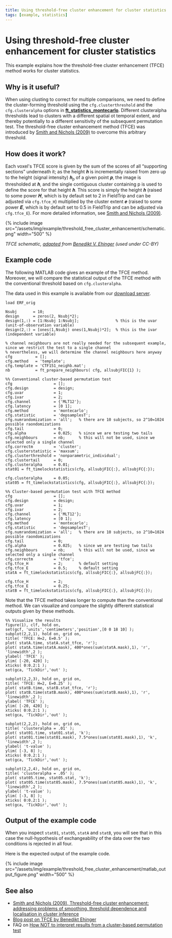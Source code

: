 ```yaml
---
title: Using threshold-free cluster enhancement for cluster statistics
tags: [example, statistics]
---
```


# Using threshold-free cluster enhancement for cluster statistics

This example explains how the threshold-free cluster enhancement (TFCE) method works for cluster statistics.

## Why is it useful?

When using clusting to correct for multiple comparisons, we need to define the cluster-forming threshold using the `cfg.clusterthreshold` and the `cfg.clusteralpha` options in **[ft_statistics_montecarlo](/reference/ft_statistics_montecarlo)**. Different clusteralpha thresholds lead to clusters with a different spatial ot temporal extent, and thereby potentially to a different sensitivity of the subsequent permutation test. The threshold-free cluster enhancement method (TFCE) was introduced by [Smith and Nichols (2009)](https://doi.org/10.1016/j.neuroimage.2008.03.061) to overcome this arbitrary threshold.

## How does it work?

Each voxel's TFCE score is given by the sum of the scores of all “supporting sections” underneath it; as the height 𝒉 is incrementally raised from zero up to the height (signal intensity) 𝒉<sub>p</sub> of a given point 𝒑, the image is thresholded at 𝒉, and the single contiguous cluster containing p is used to define the score for that height 𝒉. This score is simply the height 𝒉 (raised to some power 𝑯, which is by default set to 2 in FieldTrip and can be adjusted via `cfg.tfce_H`) multiplied by the cluster extent 𝒆 (raised to some power 𝑬, which is by default set to 0.5 in FieldTrip and can be adjusted via `cfg.tfce_E`). For more detailed information, see [Smith and Nichols (2009)](https://doi.org/10.1016/j.neuroimage.2008.03.061).

{% include image src="/assets/img/example/threshold_free_cluster_enhancement/schematic.png" width="500" %}

_TFCE schematic, [adapted](https://benediktehinger.de/blog/science/threshold-free-cluster-enhancement-explained/) from [Benedikt V. Ehinger](https://www.benediktehinger.de) (used under CC-BY)_

## Example code

The following MATLAB code gives an example of the TFCE method. Moreover, we will compare the statistical output of the TFCE method with the conventional threshold based on `cfg.clusteralpha`.

The data used in this example is available from our [download server](https://download.fieldtriptoolbox.org/example/threshold_free_cluster_enhancement/).

```
load ERF_orig

Nsubj       = 10;
design      = zeros(2, Nsubj*2);
design(1,:) = [1:Nsubj 1:Nsubj];                % this is the uvar (unit-of-observation variable)
design(2,:) = [ones(1,Nsubj) ones(1,Nsubj)*2];  % this is the ivar (independent variable)

% channel neighbours are not really needed for the subsequent example, since we restrict the test to a single channel
% nevertheless, we will determine the channel neighbours here anyway
cfg          = [];
cfg.method   = 'template';
cfg.template = 'CTF151_neighb.mat';
nb           = ft_prepare_neighbours( cfg, allsubjFIC{1} );

%% Conventional cluster-based permutation test
cfg                  = [];
cfg.design           = design;
cfg.uvar             = 1;
cfg.ivar             = 2;
cfg.channel          = {'MLT12'};
cfg.latency          = [0 1];
cfg.method           = 'montecarlo';
cfg.statistic        = 'depsamplesT';
cfg.numrandomization = 'all';   % there are 10 subjects, so 2^10=1024 possible raondomizations
cfg.tail             = 0;
cfg.alpha            = 0.025;   % since we are testing two tails
cfg.neighbours       = nb;      % this will not be used, since we selected only a single channel
cfg.correctm         = 'cluster';
cfg.clusterstatistic = 'maxsum';
cfg.clusterthreshold = 'nonparametric_individual';
cfg.clustertail      = 0;
cfg.clusteralpha     = 0.01;
stat01 = ft_timelockstatistics(cfg, allsubjFIC{:}, allsubjFC{:});

cfg.clusteralpha     = 0.05;
stat05 = ft_timelockstatistics(cfg, allsubjFIC{:}, allsubjFC{:});

%% Cluster-based permutation test with TFCE method
cfg                  = [];
cfg.design           = design;
cfg.uvar             = 1;
cfg.ivar             = 2;
cfg.channel          = {'MLT12'};
cfg.latency          = [0 1];
cfg.method           = 'montecarlo';
cfg.statistic        = 'depsamplesT';
cfg.numrandomization = 'all';   % there are 10 subjects, so 2^10=1024 possible raondomizations
cfg.tail             = 0;
cfg.alpha            = 0.025;   % since we are testing two tails
cfg.neighbours       = nb;      % this will not be used, since we selected only a single channel
cfg.correctm         = 'tfce';
cfg.tfce_H           = 2;       % default setting
cfg.tfce_E           = 0.5;     % default setting
statA = ft_timelockstatistics(cfg, allsubjFIC{:}, allsubjFC{:});

cfg.tfce_H           = 2;
cfg.tfce_E           = 0.25;
statB = ft_timelockstatistics(cfg, allsubjFIC{:}, allsubjFC{:});
```

Note that the TFCE method takes longer to compute than the conventional method. We can visualize and compare the slightly different statistical outputs given by these methods.

```
%% Visualize the results
figure(1), clf, hold on,
set(gcf, 'units','centimeters','position',[0 0 18 10] );
subplot(2,2,1), hold on, grid on,
title( 'TFCE: H=2, E=0.5' );
plot( statA.time, statA.stat_tfce, 'r');
plot( statA.time(statA.mask), 400*ones(sum(statA.mask),1), 'r', 'linewidth',2 );
ylabel( 'TFCE' );
ylim( [-20, 420] );
xticks( 0:0.2:1 );
set(gca, 'TickDir','out' );

subplot(2,2,3), hold on, grid on,
title( 'TFCE: H=2, E=0.25' );
plot( statB.time, statB.stat_tfce, 'r');
plot( statB.time(statB.mask), 400*ones(sum(statB.mask),1), 'r', 'linewidth',2 );
ylabel( 'TFCE' );
ylim( [-20, 420] );
xticks( 0:0.2:1 );
set(gca, 'TickDir','out' );

subplot(2,2,2), hold on, grid on,
title( 'clusteralpha = .01' );
plot( stat01.time, stat01.stat, 'k');
plot( stat01.time(stat01.mask), 7.5*ones(sum(stat01.mask),1), 'k', 'linewidth',2 );
ylabel( 't-value' );
ylim( [-3, 8] );
xticks( 0:0.2:1 );
set(gca, 'TickDir','out' );

subplot(2,2,4), hold on, grid on,
title( 'clusteralpha = .05' );
plot( stat05.time, stat05.stat, 'k');
plot( stat05.time(stat05.mask), 7.5*ones(sum(stat05.mask),1), 'k', 'linewidth',2 );
ylabel( 't-value' );
ylim( [-3, 8] );
xticks( 0:0.2:1 );
set(gca, 'TickDir','out' );
```

## Output of the example code

When you inspect `stat01`, `stat05`, `statA` and `statB`, you will see that in this case the null-hypothesis of exchangeability of the data over the two conditions is rejected in all four.

Here is the expected output of the example code.

{% include image src="/assets/img/example/threshold_free_cluster_enhancement/matlab_output_figure.png" width="500" %}

## See also

- [Smith and Nichols (2009), Threshold-free cluster enhancement: addressing problems of smoothing, threshold dependence and localisation in cluster inference](https://doi.org/10.1016/j.neuroimage.2008.03.061)
- [Blog post on TFCE by Benedikt Ehinger](https://benediktehinger.de/blog/science/threshold-free-cluster-enhancement-explained/)
- FAQ on [How NOT to interpret results from a cluster-based permutation test](/faq/how_not_to_interpret_results_from_a_cluster-based_permutation_test)
